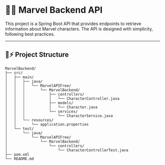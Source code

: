 # 🦸‍♂️  **Marvel Backend API**

This project is a Spring Boot API that provides endpoints to retrieve information about Marvel characters. The API is designed with simplicity, following best practices.

---

## 🦹⚡️️ **Project Structure**

```plaintext
MarvelBackend/
├── src/
│   ├── main/
│   │   ├── java/
│   │   │   └── MarvelAPIFree/
│   │   │       └── MarvelBackend/
│   │   │           ├── controllers/
│   │   │           │   └── CharacterController.java
│   │   │           ├── models/
│   │   │           │   └── Character.java
│   │   │           └── services/
│   │   │               └── CharacterService.java
│   │   └── resources/
│   │       └── application.properties
│   └── test/
│       └── java/
│           └── MarvelAPIFree/
│               └── MarvelBackend/
│                   └── controllers/
│                       └── CharacterControllerTest.java
├── pom.xml
└── README.md
